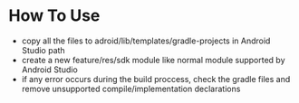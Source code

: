 # How To Use

* copy all the files to adroid/lib/templates/gradle-projects in Android Studio path
* create a new feature/res/sdk module like normal module supported by Android Studio
* if any error occurs during the build proccess, check the gradle files and remove unsupported compile/implementation declarations
